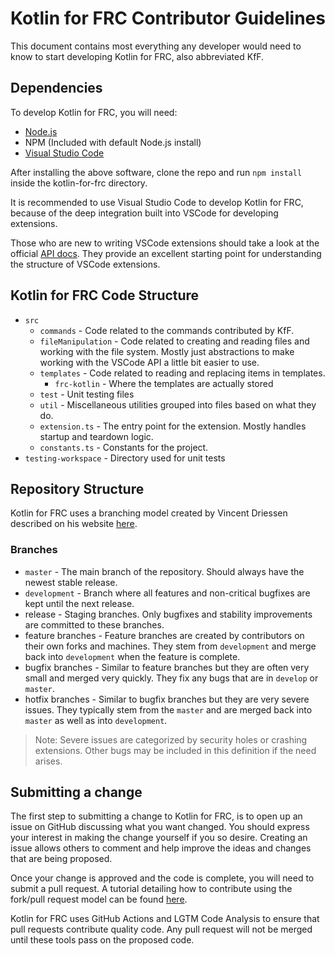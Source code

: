 # Kotlin for FRC Contributor Guidelines

This document contains most everything any developer would need to know to start developing Kotlin for FRC, also abbreviated KfF.

## Dependencies

To develop Kotlin for FRC, you will need:

- [Node.js](https://nodejs.org/en/download)
- NPM \(Included with default Node.js install\)
- [Visual Studio Code](https://code.visualstudio.com/download)

After installing the above software, clone the repo and run `npm install` inside the kotlin-for-frc directory.

It is recommended to use Visual Studio Code to develop Kotlin for FRC, because of the deep integration built into VSCode for developing extensions.

Those who are new to writing VSCode extensions should take a look at the official [API docs](https://code.visualstudio.com/api).
They provide an excellent starting point for understanding the structure of VSCode extensions.

## Kotlin for FRC Code Structure

- `src`
  - `commands` - Code related to the commands contributed by KfF.
  - `fileManipulation` - Code related to creating and reading files and working with the file system. Mostly just abstractions to make working with the VSCode API a little bit easier to use.
  - `templates` - Code related to reading and replacing items in templates.
    - `frc-kotlin` - Where the templates are actually stored
  - `test` - Unit testing files
  - `util` - Miscellaneous utilities grouped into files based on what they do.
  - `extension.ts` - The entry point for the extension. Mostly handles startup and teardown logic.
  - `constants.ts` - Constants for the project.
- `testing-workspace` - Directory used for unit tests

## Repository Structure

Kotlin for FRC uses a branching model created by Vincent Driessen described on his website [here](https://nvie.com/posts/a-successful-git-branching-model/).

### Branches

- `master` - The main branch of the repository. Should always have the newest stable release.
- `development` - Branch where all features and non-critical bugfixes are kept until the next release.
- release - Staging branches. Only bugfixes and stability improvements are committed to these branches.
- feature branches - Feature branches are created by contributors on their own forks and machines. They stem from `development` and merge back into `development` when the feature is complete.
- bugfix branches - Similar to feature branches but they are often very small and merged very quickly. They fix any bugs that are in `develop` or `master`.
- hotfix branches - Similar to bugfix branches but they are very severe issues. They typically stem from the `master` and are merged back into `master` as well as into `development`.

> Note: Severe issues are categorized by security holes or crashing extensions. Other bugs may be included in this definition if the need arises.

## Submitting a change

The first step to submitting a change to Kotlin for FRC, is to open up an issue on GitHub discussing what you want changed.
You should express your interest in making the change yourself if you so desire.
Creating an issue allows others to comment and help improve the ideas and changes that are being proposed.

Once your change is approved and the code is complete, you will need to submit a pull request.
A tutorial detailing how to contribute using the fork/pull request model can be found [here](https://reflectoring.io/github-fork-and-pull/).

Kotlin for FRC uses GitHub Actions and LGTM Code Analysis to ensure that pull requests contribute quality code.
Any pull request will not be merged until these tools pass on the proposed code.
